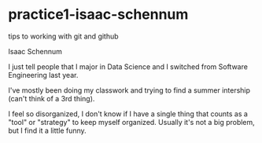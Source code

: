 # practice1-isaac-schennum
tips to working with git and github

Isaac Schennum

I just tell people that I major in Data Science and I switched from Software Engineering last year.

I've mostly been doing my classwork and trying to find a summer intership (can't think of a 3rd thing).

I feel so disorganized, I don't know if I have a single thing that counts as a "tool" or "strategy" to keep myself organized.
Usually it's not a big problem, but I find it a little funny.
